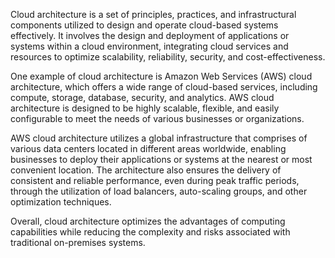 Cloud architecture is a set of principles, practices, and infrastructural components utilized to design and operate cloud-based systems effectively. It involves the design and deployment of applications or systems within a cloud environment, integrating cloud services and resources to optimize scalability, reliability, security, and cost-effectiveness.

One example of cloud architecture is Amazon Web Services (AWS) cloud architecture, which offers a wide range of cloud-based services, including compute, storage, database, security, and analytics. AWS cloud architecture is designed to be highly scalable, flexible, and easily configurable to meet the needs of various businesses or organizations.

AWS cloud architecture utilizes a global infrastructure that comprises of various data centers located in different areas worldwide, enabling businesses to deploy their applications or systems at the nearest or most convenient location. The architecture also ensures the delivery of consistent and reliable performance, even during peak traffic periods, through the utilization of load balancers, auto-scaling groups, and other optimization techniques.

Overall, cloud architecture optimizes the advantages of computing capabilities while reducing the complexity and risks associated with traditional on-premises systems.